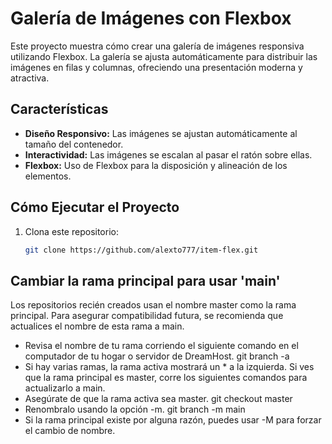 # Galería de Imágenes con Flexbox

Este proyecto muestra cómo crear una galería de imágenes responsiva utilizando Flexbox. La galería se ajusta automáticamente para distribuir las imágenes en filas y columnas, ofreciendo una presentación moderna y atractiva.

## Características

- **Diseño Responsivo:** Las imágenes se ajustan automáticamente al tamaño del contenedor.
- **Interactividad:** Las imágenes se escalan al pasar el ratón sobre ellas.
- **Flexbox:** Uso de Flexbox para la disposición y alineación de los elementos.

## Cómo Ejecutar el Proyecto

1. Clona este repositorio:
   ```sh
   git clone https://github.com/alexto777/item-flex.git

## Cambiar la rama principal para usar 'main'
Los repositorios recién creados usan el nombre master como la rama principal. Para asegurar compatibilidad futura, se recomienda que actualices el nombre de esta rama a main.

- Revisa el nombre de tu rama corriendo el siguiente comando en el computador de tu hogar o servidor de DreamHost.
  git branch -a
- Si hay varias ramas, la rama activa mostrará un * a la izquierda. Si ves que la rama principal es master, corre los siguientes comandos para actualizarlo a main.
- Asegúrate de que la rama activa sea master.
  git checkout master
- Renombralo usando la opción -m.
  git branch -m main
- Si la rama principal existe por alguna razón, puedes usar -M para forzar el cambio de nombre.
